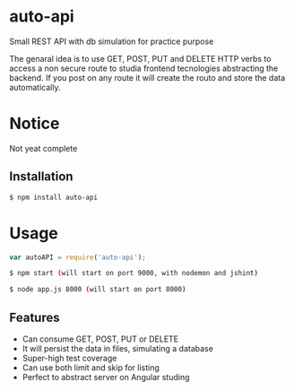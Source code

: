 # auto-api
Small REST API with db simulation for practice purpose

The genaral idea is to use GET, POST, PUT and DELETE HTTP verbs to access a non secure route to studia frontend tecnologies abstracting the backend.
If you post on any route it will create the routo and store the data automatically.

# Notice

Not yeat complete


## Installation

```bash
$ npm install auto-api
```

# Usage

```js
var autoAPI = require('auto-api');

```
```bash
$ npm start (will start on port 9000, with nodemon and jshint)
```
```bash
$ node app.js 8000 (will start on port 8000)
```

## Features

  * Can consume GET, POST, PUT or DELETE
  * It will persist the data in files, simulating a database
  * Super-high test coverage
  * Can use both limit and skip for listing
  * Perfect to abstract server on Angular studing